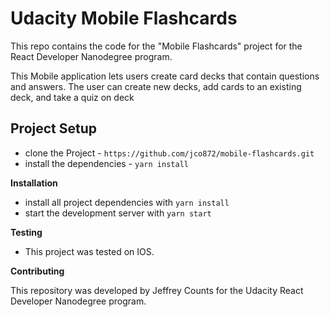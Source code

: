 # Udacity Mobile Flashcards

This repo contains the code for the "Mobile Flashcards" project for the React Developer Nanodegree program.

This Mobile application lets users create card decks that contain questions and answers.  The user can create new decks, add cards to an existing deck, and take a quiz on deck

## Project Setup

* clone the Project - `https://github.com/jco872/mobile-flashcards.git`
* install the dependencies - `yarn install`

**Installation**

* install all project dependencies with `yarn install`
* start the development server with `yarn start`

**Testing**

* This project was tested on IOS.

**Contributing**

This repository was developed by Jeffrey Counts for the Udacity React Developer Nanodegree program.